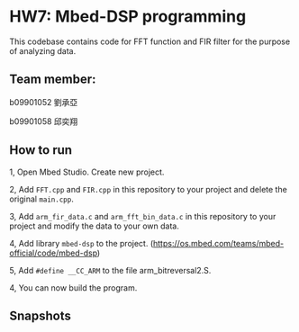 # HW7: Mbed-DSP programming

This codebase contains code for FFT function and FIR filter for the purpose of analyzing data.

## Team member:
b09901052 劉承亞

b09901058 邱奕翔

## How to run 
    
1, Open Mbed Studio. Create new project.

2, Add `FFT.cpp` and `FIR.cpp` in this repository to your project and delete the original `main.cpp`.

3, Add `arm_fir_data.c` and `arm_fft_bin_data.c` in this repository to your project and modify the data to your own data.

4, Add library `mbed-dsp` to the project. (https://os.mbed.com/teams/mbed-official/code/mbed-dsp)

5, Add `#define __CC_ARM` to the file arm_bitreversal2.S.

4, You can now build the program.

## Snapshots
